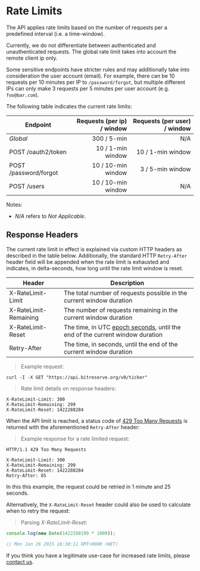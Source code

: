 # Rate Limits

The API applies rate limits based on the number of requests per a predefined interval (i.e. a time-window).

Currently, we do not differentiate between authenticated and unauthenticated requests. The global rate limit takes into account the remote client ip only.

Some sensitive endpoints have stricter rules and may additionally take into consideration the user account (email). For example, there can be 10 requests per 10 minutes per IP to `/password/forgot`, but multiple different IPs can only make 3 requests per 5 minutes per user account (e.g. `foo@bar.com`).

The following table indicates the current rate limits:

| Endpoint              | Requests (per ip) / window | Requests (per user) / window |
| ----------------------|---------------------------:|-----------------------------:|
| *Global*              | 300 / 5-min                | N/A                          |
| POST /oauth2/token    | 10 / 1-min window          | 10 / 1-min window            |
| POST /password/forgot | 10 / 10-min window         | 3 / 5-min window             |
| POST /users           | 10 / 10-min window         | N/A                          |

Notes:
  - *N/A* refers to *Not Applicable*.

## Response Headers

The current rate limit in effect is explained via custom HTTP headers as described in the table below. Additionally, the standard HTTP `Retry-After` header field will be appended when the rate limit is exhausted and indicates, in delta-seconds, how long until the rate limit window is reset.

| Header                | Description                                                                                                            |
|-----------------------|------------------------------------------------------------------------------------------------------------------------|
| X-RateLimit-Limit     | The total number of requests possible in the current window duration                                                   |
| X-RateLimit-Remaining | The number of requests remaining in the current window duration                                                        |
| X-RateLimit-Reset     | The time, in UTC [epoch seconds](http://en.wikipedia.org/wiki/Unix_time), until the end of the current window duration |
| Retry-After           | The time, in seconds, until the end of the current window duration                                                     |


> Example request:

```
curl -I -X GET "https://api.bitreserve.org/v0/ticker"
```

> Rate limit details on response headers:

```
X-RateLimit-Limit: 300
X-RateLimit-Remaining: 299
X-RateLimit-Reset: 1422288284
```

When the API limit is reached, a status code of [429 Too Many Requests](http://tools.ietf.org/html/rfc6585#section-4) is returned with the aforementioned `Retry-After` header:

> Example response for a rate limited request:

```
HTTP/1.1 429 Too Many Requests

X-RateLimit-Limit: 300
X-RateLimit-Remaining: 299
X-RateLimit-Reset: 1422288284
Retry-After: 85
```

In this this example, the request could be retried in 1 minute and 25 seconds.

Alternatively, the `X-RateLimit-Reset` header could also be used to calculate when to retry the request:

> Parsing *X-RateLimit-Reset*:

```js
console.log(new Date(1422288199 * 1000));

// Mon Jan 26 2015 16:30:11 GMT+0000 (WET)
```

If you think you have a legitimate use-case for increased rate limits, please [contact us](/#support).
